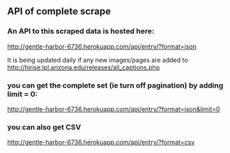 ## API of complete scrape

### An API to this scraped data is hosted here:

<http://gentle-harbor-6736.herokuapp.com/api/entry/?format=json>

It is being updated daily if any new images/pages are added to <http://hirise.lpl.arizona.edu/releases/all_captions.php>


### you can get the complete set (ie turn off pagination) by adding limit = 0:

<http://gentle-harbor-6736.herokuapp.com/api/entry/?format=json&limit=0>


### you can also get CSV

<http://gentle-harbor-6736.herokuapp.com/api/entry/?format=csv>
